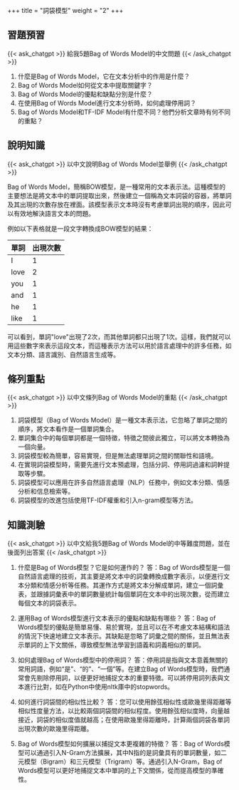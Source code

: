 +++
title = "詞袋模型"
weight = "2"
+++
## 習題預習
{{< ask_chatgpt >}}
給我5題Bag of Words Model的中文問題
{{< /ask_chatgpt >}}

1. 什麼是Bag of Words Model，它在文本分析中的作用是什麼？
2. Bag of Words Model如何從文本中提取關鍵字？
3. Bag of Words Model的優點和缺點分別是什麼？
4. 在使用Bag of Words Model進行文本分析時，如何處理停用詞？
5. Bag of Words Model和TF-IDF Model有什麼不同？他們分析文章時有何不同的重點？   

## 說明知識
{{< ask_chatgpt >}}
以中文說明Bag of Words Model並舉例
{{< /ask_chatgpt >}}

Bag of Words Model，簡稱BOW模型，是一種常用的文本表示法。這種模型的主要想法是將文本中的單詞提取出來，然後建立一個稱為文本詞袋的容器，將單詞及其出現的次數存放在裡面。該模型表示文本時沒有考慮單詞出現的順序，因此可以有效地解決語言文本的問題。

例如以下表格就是一段文字轉換成BOW模型的結果：

|單詞|出現次數|
|---|---|
|I|1|
|love|2|
|you|1|
|and|1|
|he|1|
|like|1|

可以看到，單詞"love"出現了2次，而其他單詞都只出現了1次。這樣，我們就可以用這些數字來表示這段文本，而這種表示方法可以用於語言處理中的許多任務，如文本分類、語言識別、自然語言生成等。   

## 條列重點
{{< ask_chatgpt >}}
以中文條列Bag of Words Model的重點
{{< /ask_chatgpt >}}

1. 詞袋模型（Bag of Words Model）是一種文本表示法，它忽略了單詞之間的順序，將文本看作是一個單詞集合。
2. 單詞集合中的每個單詞都是一個特徵，特徵之間彼此獨立，可以將文本轉換為一個向量。
3. 詞袋模型較為簡單，容易實現，但是無法處理單詞之間的關聯性和語境。
4. 在實現詞袋模型時，需要先進行文本預處理，包括分詞、停用詞過濾和詞幹提取等步驟。
5. 詞袋模型可以應用在許多自然語言處理（NLP）任務中，例如文本分類、情感分析和信息檢索等。
6. 詞袋模型的改進包括使用TF-IDF權重和引入n-gram模型等方法。   

## 知識測驗
{{< ask_chatgpt >}}
以中文給我5題Bag of Words Model的中等難度問題，並在後面列出答案
{{< /ask_chatgpt >}}

1. 什麼是Bag of Words模型？它是如何運作的？
答：Bag of Words模型是一個自然語言處理的技術，其主要是將文本中的詞彙轉換成數字表示，以便進行文本分類和情感分析等任務。其運作方式是將文本分解成單詞，建立一個詞彙表，並跟據詞彙表中的單詞數量統計每個單詞在文本中的出現次數，從而建立每個文本的詞袋表示。

2. 運用Bag of Words模型進行文本表示的優點和缺點有哪些？
答：Bag of Words模型的優點是簡單易懂、易於實現，並且可以在不考慮文本結構和語法的情況下快速地建立文本表示。其缺點是忽略了詞彙之間的關係，並且無法表示單詞的上下文關係，導致模型無法學習到語義和詞義相似的單詞。

3. 如何處理Bag of Words模型中的停用詞？
答：停用詞是指與文本意義無關的常用詞語，例如“是”、“的”、“一個”等。在建立Bag of Words模型時，我們通常會先剔除停用詞，以便更好地捕捉文本的重要特徵。可以將停用詞列表與文本進行比對，如在Python中使用nltk庫中的stopwords。

4. 如何進行詞袋間的相似性比較？
答：您可以使用餘弦相似性或歐幾里得距離等相似性度量方法，以比較兩個詞袋間的相似程度。使用餘弦相似度時，向量越接近，詞袋的相似度值就越高；在使用歐幾里得距離時，計算兩個詞袋各單詞出現次數的歐幾里得距離。

5. Bag of Words模型如何擴展以捕捉文本更複雜的特徵？
答：Bag of Words模型可以通過引入N-Gram方法擴展，其中N指的是詞彙具有的單詞數量，如二元模型（Bigram）和三元模型（Trigram）等。通過引入N-Gram，Bag of Words模型可以更好地捕捉文本中單詞的上下文關係，從而提高模型的準確性。   

